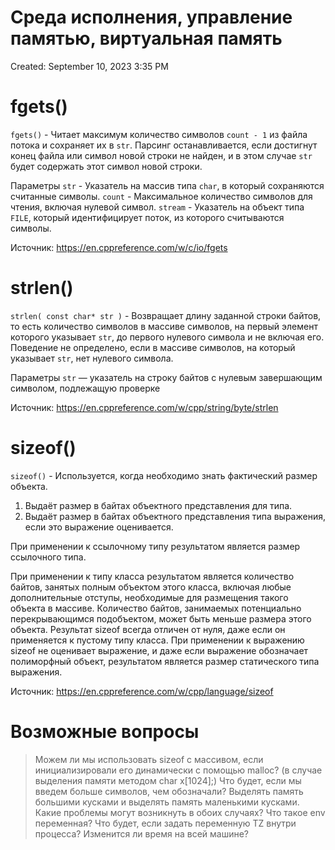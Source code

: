 # Среда исполнения, управление памятью, виртуальная память

Created: September 10, 2023 3:35 PM

# fgets()

`fgets()` - Читает максимум количество символов `count - 1` из файла потока и сохраняет их в `str`. Парсинг останавливается, если достигнут 
конец файла или символ новой строки не найден, и в этом случае `str` будет содержать этот символ новой строки.

Параметры
`str`	-	Указатель на массив типа `char`, в который сохраняются считанные символы.
`count`	-	Максимальное количество символов для чтения, включая нулевой символ.
`stream`	-	Указатель на объект типа `FILE`, который идентифицирует поток, из которого считываются символы.

Источник: https://en.cppreference.com/w/c/io/fgets

# strlen()

`strlen( const char* str )` - Возвращает длину заданной строки байтов, то есть количество символов в массиве символов, на первый элемент которого указывает `str`, 
до первого нулевого символа и не включая его. Поведение не определено, если в массиве символов, на который указывает `str`, нет нулевого символа.

Параметры
`str`	—	указатель на строку байтов с нулевым завершающим символом, подлежащую проверке

Источник: https://en.cppreference.com/w/cpp/string/byte/strlen

# sizeof()

`sizeof()` - Используется, когда необходимо знать фактический размер объекта. 
1) Выдаёт размер в байтах объектного представления для типа.
2) Выдаёт размер в байтах объектного представления типа выражения, если это выражение оценивается.

При применении к ссылочному типу результатом является размер ссылочного типа.

При применении к типу класса результатом является количество байтов, занятых полным объектом этого класса, включая любые дополнительные отступы, необходимые для размещения такого объекта в массиве. Количество байтов, занимаемых потенциально перекрывающимся подобъектом, может быть меньше размера этого объекта.
Результат sizeof всегда отличен от нуля, даже если он применяется к пустому типу класса.
При применении к выражению sizeof не оценивает выражение, и даже если выражение обозначает полиморфный объект, результатом является размер статического типа выражения. 

Источник: https://en.cppreference.com/w/cpp/language/sizeof

# Возможные вопросы

> Можем ли мы использовать sizeof с массивом, если инициализировали его динамически с помощью malloc?
> (в случае выделения памяти методом char x[1024];) Что будет, если мы введем больше символов, чем обозначали?
> Выделять память большими кусками и выделять память маленькими кусками. Какие проблемы могут возникнуть в обоих случаях?
> Что такое env переменная?
> Что будет, если задать переменную TZ внутри процесса? Изменится ли время на всей машине?


   

